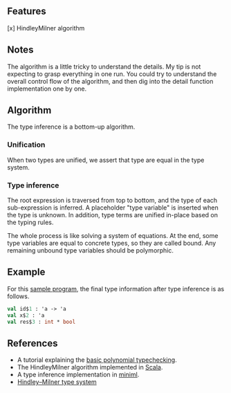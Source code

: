 ## Features
[x] HindleyMilner algorithm

## Notes
The algorithm is a little tricky to understand the details. My tip is not expecting to grasp everything in one run.
You could try to understand the overall control flow of the algorithm, and then dig into the detail function implementation one by one.

## Algorithm
The type inference is a bottom-up algorithm.

### Unification
When two types are unified, we assert that type are equal in the type system.

### Type inference
The root expression is traversed from top to bottom, and the type of each sub-expression is inferred. A placeholder "type variable" is inserted when the type is unknown. In addition, type terms are unified in-place based on the typing rules.

The whole process is like solving a system of equations. At the end, some type variables are equal to concrete types, so they are called bound. Any remaining unbound type variables should be polymorphic. 

## Example
For this [sample program](../../examples/id.fun), the final type information after type inference is as follows.
```sml
val id$1 : 'a -> 'a
val x$2 : 'a
val res$3 : int * bool
```

## References
- A tutorial explaining the [basic polynomial typechecking](http://lucacardelli.name/Papers/BasicTypechecking.pdf).
- The HindleyMilner algorithm implemented in [Scala](http://dysphoria.net/code/hindley-milner/HindleyMilner.scala).
- A type inference implementation in [miniml](https://github.com/cmaes/miniml/blob/master/typing.ml#L74).
- [Hindley–Milner type system](https://en.wikipedia.org/wiki/Hindley%E2%80%93Milner_type_system)